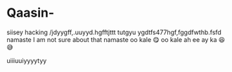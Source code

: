 # Qaasin-
siisey 
hacking
/jdyygff,.uuyyd.hgfftjttt
tutgyu
ygdtfs477hgf,fggdfwthb.fsfd namaste I am not sure about that 
namaste oo kale 😋 oo kale ah ee ay ka 😆 😅 

uiiiuuiyyyytyy
